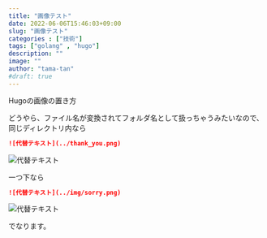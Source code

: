 ```yaml
---
title: "画像テスト"
date: 2022-06-06T15:46:03+09:00
slug: "画像テスト"
categories : ["技術"]
tags: ["golang" , "hugo"]
description: ""
image: ""
author: "tama-tan"
#draft: true
---
```

Hugoの画像の置き方

どうやら、ファイル名が変換されてフォルダ名として扱っちゃうみたいなので、
同じディレクトリ内なら

```markdown
![代替テキスト](../thank_you.png)
```

![代替テキスト](../thank_you.png)

一つ下なら

```markdown
![代替テキスト](../img/sorry.png)
```
![代替テキスト](../img/sorry.png)

でなります。
